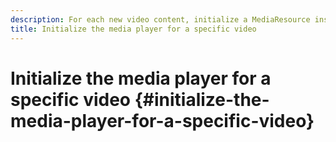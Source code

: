 ```yaml
---
description: For each new video content, initialize a MediaResource instance with information about the video content and load the media resource.
title: Initialize the media player for a specific video
---
```


# Initialize the media player for a specific video {#initialize-the-media-player-for-a-specific-video}